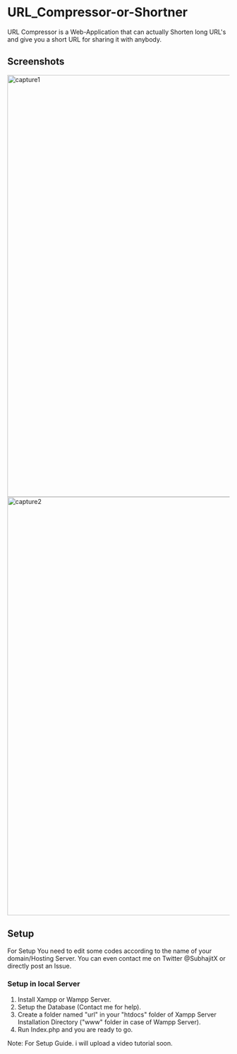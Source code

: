 # URL_Compressor-or-Shortner
URL Compressor is a Web-Application that can actually Shorten long URL's and give you a short URL for sharing it with anybody. 

## Screenshots
<img width="955" alt="capture1" src="https://user-images.githubusercontent.com/27961735/38726366-981637e2-3f27-11e8-8930-94364c62c14b.PNG">

<img width="947" alt="capture2" src="https://user-images.githubusercontent.com/27961735/38726364-97d8010c-3f27-11e8-92e6-665d3272db32.PNG">

## Setup

For Setup You need to edit some codes according to the name of your domain/Hosting Server.
You can even contact me on Twitter @SubhajitX or directly post an Issue.

### Setup in local Server
1. Install Xampp or Wampp Server.
2. Setup the Database (Contact me for help).
3. Create a folder named "url" in your "htdocs" folder of Xampp Server Installation Directory ("www" folder in case of Wampp Server).
4. Run Index.php and you are ready to go.

Note: For Setup Guide. i will upload a video tutorial soon.

